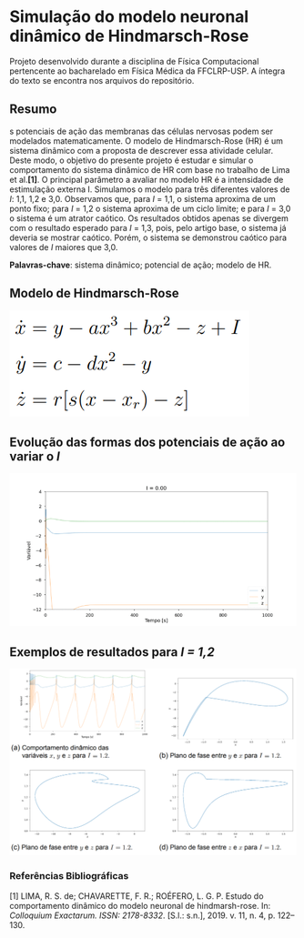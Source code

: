 # Simulação do modelo neuronal dinâmico de Hindmarsch-Rose

Projeto desenvolvido durante a disciplina de Física Computacional pertencente ao bacharelado em Física Médica da FFCLRP-USP. A íntegra do texto se encontra nos arquivos do repositório.

## Resumo

s potenciais de ação das membranas das células nervosas podem ser modelados matematicamente. O modelo de Hindmarsch-Rose (HR) é um sistema dinâmico com a proposta de descrever essa atividade celular. Deste modo, o objetivo do presente projeto é estudar e simular o comportamento do sistema dinâmico de HR com base no trabalho de Lima et al.**[1]**. O principal parâmetro a avaliar no modelo HR é a intensidade de estimulação externa I. Simulamos o modelo para três diferentes valores de _I_: 1,1, 1,2 e 3,0. Observamos que, para _I_ = 1,1, o sistema aproxima de um ponto fixo; para _I_ = 1,2 o sistema aproxima de um ciclo limite; e para _I_ = 3,0 o sistema é um atrator caótico. Os resultados obtidos apenas se divergem com o resultado esperado para _I_ = 1,3, pois, pelo artigo base, o sistema já deveria se mostrar caótico. Porém, o sistema se demonstrou caótico para valores de _I_ maiores que 3,0. 

**Palavras-chave**: sistema dinâmico; potencial de ação; modelo de HR.

## Modelo de Hindmarsch-Rose

![](/imagens-readme/modelo-hr.png)

## Evolução das formas dos potenciais de ação ao variar o _I_

![](/imagens-readme/var-tempo-animado.gif)

## Exemplos de resultados para _I = 1,2_

![](/imagens-readme/graficos-exemplo-11.png)


### Referências Bibliográficas
[1] LIMA, R. S. de; CHAVARETTE, F. R.; ROÉFERO, L. G. P. Estudo do comportamento dinâmico do modelo neuronal de hindmarsh-rose. In: _Colloquium Exactarum. ISSN: 2178-8332_. [S.l.: s.n.], 2019. v. 11, n. 4, p. 122–130.
